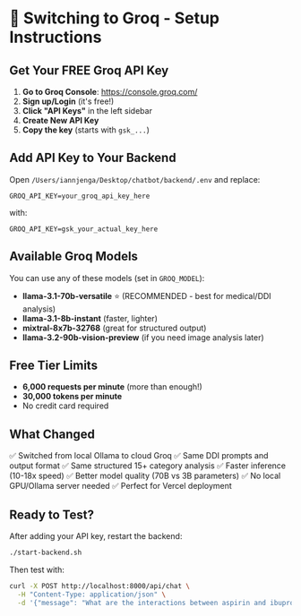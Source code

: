 # 🚀 Switching to Groq - Setup Instructions

## Get Your FREE Groq API Key

1. **Go to Groq Console**: https://console.groq.com/
2. **Sign up/Login** (it's free!)
3. **Click "API Keys"** in the left sidebar
4. **Create New API Key**
5. **Copy the key** (starts with `gsk_...`)

## Add API Key to Your Backend

Open `/Users/iannjenga/Desktop/chatbot/backend/.env` and replace:
```
GROQ_API_KEY=your_groq_api_key_here
```
with:
```
GROQ_API_KEY=gsk_your_actual_key_here
```

## Available Groq Models

You can use any of these models (set in `GROQ_MODEL`):

- **llama-3.1-70b-versatile** ⭐ (RECOMMENDED - best for medical/DDI analysis)
- **llama-3.1-8b-instant** (faster, lighter)
- **mixtral-8x7b-32768** (great for structured output)
- **llama-3.2-90b-vision-preview** (if you need image analysis later)

## Free Tier Limits

- **6,000 requests per minute** (more than enough!)
- **30,000 tokens per minute**
- No credit card required

## What Changed

✅ Switched from local Ollama to cloud Groq
✅ Same DDI prompts and output format
✅ Same structured 15+ category analysis
✅ Faster inference (10-18x speed)
✅ Better model quality (70B vs 3B parameters)
✅ No local GPU/Ollama server needed
✅ Perfect for Vercel deployment

## Ready to Test?

After adding your API key, restart the backend:
```bash
./start-backend.sh
```

Then test with:
```bash
curl -X POST http://localhost:8000/api/chat \
  -H "Content-Type: application/json" \
  -d '{"message": "What are the interactions between aspirin and ibuprofen?"}'
```
